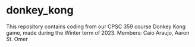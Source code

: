 # donkey_kong
This repository contains coding from our CPSC 359 course Donkey Kong game, made during the Winter term of 2023.
Members: Caio Araujo, Aaron St. Omer 
